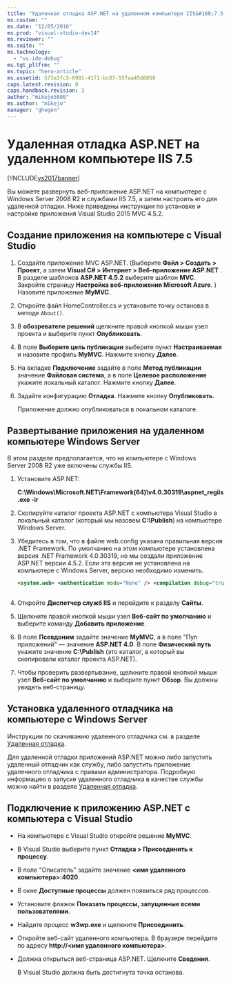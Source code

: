 ```yaml
---
title: "Удаленная отладка ASP.NET на удаленном компьютере IIS&#160;7.5 | Microsoft Docs"
ms.custom: ""
ms.date: "12/05/2016"
ms.prod: "visual-studio-dev14"
ms.reviewer: ""
ms.suite: ""
ms.technology: 
  - "vs-ide-debug"
ms.tgt_pltfrm: ""
ms.topic: "hero-article"
ms.assetid: 573a3fc5-6901-41f1-bc87-557aa45d8858
caps.latest.revision: 8
caps.handback.revision: 3
author: "mikejo5000"
ms.author: "mikejo"
manager: "ghogen"
---
```

# Удаленная отладка ASP.NET на удаленном компьютере IIS&#160;7.5
[!INCLUDE[vs2017banner](../code-quality/includes/vs2017banner.md)]

Вы можете развернуть веб\-приложение ASP.NET на компьютере с Windows Server 2008 R2 и службами IIS 7.5, а затем настроить его для удаленной отладки. Ниже приведены инструкции по установке и настройке приложения Visual Studio 2015 MVC 4.5.2.  
  
## Создание приложения на компьютере с Visual Studio  
  
1.  Создайте приложение MVC ASP.NET. \(Выберите **Файл \> Создать \> Проект**, а затем **Visual C\# \> Интернет \> Веб\-приложение ASP.NET** . В разделе шаблонов **ASP.NET 4.5.2** выберите шаблон **MVC**. Закройте страницу **Настройка веб\-приложения Microsoft Azure**. \) Назовите приложение **MyMVC**.  
  
2.  Откройте файл HomeController.cs и установите точку останова в методе `About()`.  
  
3.  В **обозревателе решений** щелкните правой кнопкой мыши узел проекта и выберите пункт **Опубликовать**.  
  
4.  В поле **Выберите цель публикации** выберите пункт  **Настраиваемая** и назовите профиль **MyMVC**. Нажмите кнопку **Далее**.  
  
5.  На вкладке **Подключение** задайте в поле **Метод публикации** значение **Файловая система**, а в поле **Целевое расположение** укажите локальный каталог. Нажмите кнопку **Далее**.  
  
6.  Задайте конфигурацию **Отладка**. Нажмите кнопку **Опубликовать**.  
  
     Приложение должно опубликоваться в локальном каталоге.  
  
## Развертывание приложения на удаленном компьютере Windows Server  
 В этом разделе предполагается, что на компьютере с Windows Server 2008 R2 уже включены службы IIS.  
  
1.  Установите ASP.NET:  
  
     **C:\\Windows\\Microsoft.NET\\Framework\(64\)\\v4.0.30319\\aspnet\_regiis.exe \-ir**  
  
2.  Скопируйте каталог проекта ASP.NET с компьютера Visual Studio в локальный каталог \(который мы назовем **C:\\Publish**\) на компьютере Windows Server.  
  
3.  Убедитесь в том, что в файле web.config указана правильная версия .NET Framework.  По умолчанию на этом компьютере установлена версия .NET Framework 4.0.30319, но мы создали приложение ASP.NET версии 4.5.2. Если эта версия не установлена на компьютере с Windows Server, версию необходимо изменить.  
  
    ```xml  
    <system.web> <authentication mode="None" /> <compilation debug="true" targetFramework="4.0.30319" /> <httpRuntime targetFramework="4.0.30319" /> </system.web>  
  
    ```  
  
4.  Откройте **Диспетчер служб IIS** и перейдите к разделу **Сайты**.  
  
5.  Щелкните правой кнопкой мыши узел **Веб\-сайт по умолчанию** и выберите команду **Добавить приложение**.  
  
6.  В поле **Псевдоним** задайте значение **MyMVC**, а в поле "Пул приложений" — значение **ASP.NET 4.0**. В поле **Физический путь** укажите значение **C:\\Publish** \(это каталог, в который вы скопировали каталог проекта ASP.NET\).  
  
7.  Чтобы проверить развертывание, щелкните правой кнопкой мыши узел **Веб\-сайт по умолчанию** и выберите пункт **Обзор**. Вы должны увидеть веб\-страницу.  
  
## Установка удаленного отладчика на компьютере с Windows Server  
 Инструкции по скачиванию удаленного отладчика см. в разделе [Удаленная отладка](../debugger/remote-debugging.md).  
  
 Для удаленной отладки приложений ASP.NET можно либо запустить удаленный отладчик как службу, либо запустить приложение удаленного отладчика с правами администратора. Подробную информацию о запуске удаленного отладчика в качестве службы можно найти в разделе [Удаленная отладка](../debugger/remote-debugging.md).  
  
## Подключение к приложению ASP.NET с компьютера с Visual Studio  
  
-   На компьютере с Visual Studio откройте решение **MyMVC**.  
  
-   В Visual Studio выберите пункт **Отладка \> Присоединить к процессу**.  
  
-   В поле "Описатель" задайте значение **\<имя удаленного компьютера\>:4020**.  
  
-   В окне **Доступные процессы** должен появиться ряд процессов.  
  
-   Установите флажок **Показать процессы, запущенные всеми пользователями**.  
  
-   Найдите процесс **w3wp.exe** и щелкните **Присоединить**.  
  
-   Откройте веб\-сайт удаленного компьютера. В браузере перейдите по адресу **http:\/\/\<имя удаленного компьютера\>**.  
  
-   Должна открыться веб\-страница ASP.NET. Щелкните **Сведения**.  
  
     В Visual Studio должна быть достигнута точка останова.